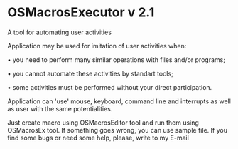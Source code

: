 # OSMacrosExecutor v 2.1
A tool for automating user activities


Application may be used for imitation of user activities when:

 • you need to perform many similar operations with files and/or programs;

 • you cannot automate these activities by standart tools;

 • some activities must be performed without your direct participation.

Application can 'use' mouse, keyboard, command line and interrupts as well as user with the same potentialities.


Just create macro using OSMacrosEditor tool and run them using OSMacrosEx tool.
If something goes wrong, you can use sample file. If you find some bugs or need some help, please, write to
my E-mail
